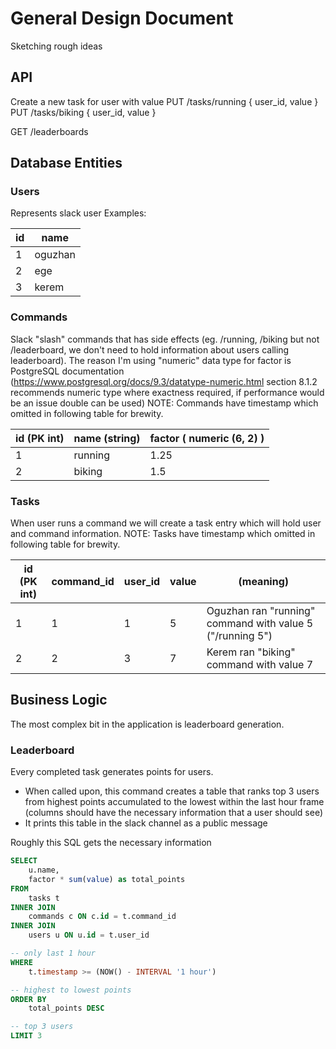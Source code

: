 # General Design Document

Sketching rough ideas

## API

Create a new task for user with value
PUT /tasks/running { user_id, value }
PUT /tasks/biking { user_id, value }

GET /leaderboards

## Database Entities

### Users

Represents slack user
Examples:

| id  | name    |
| --- | ------- |
| 1   | oguzhan |
| 2   | ege     |
| 3   | kerem   |

### Commands

Slack "slash" commands that has side effects (eg. /running, /biking but not /leaderboard, we don't need to hold information about users calling leaderboard). The reason I'm using "numeric" data type for factor is PostgreSQL documentation (https://www.postgresql.org/docs/9.3/datatype-numeric.html section 8.1.2 recommends numeric type where exactness required, if performance would be an issue double can be used) NOTE: Commands have timestamp which omitted in following table for brewity.

| id (PK int) | name (string) | factor ( numeric (6, 2) ) |
| ----------- | ------------- | ------------------------- |
| 1           | running       | 1.25                      |
| 2           | biking        | 1.5                       |

### Tasks

When user runs a command we will create a task entry which will hold user and command information. NOTE: Tasks have timestamp which omitted in following table for brewity.

| id (PK int) | command_id | user_id | value | (meaning)                                                 |
| ----------- | ---------- | ------- | ----- | --------------------------------------------------------- |
| 1           | 1          | 1       | 5     | Oguzhan ran "running" command with value 5 ("/running 5") |
| 2           | 2          | 3       | 7     | Kerem ran "biking" command with value 7                   |

## Business Logic

The most complex bit in the application is leaderboard generation.

### Leaderboard

Every completed task generates points for users.

- When called upon, this command creates a table that ranks top 3 users from
  highest points accumulated to the lowest within the last hour frame (columns
  should have the necessary information that a user should see)
- It prints this table in the slack channel as a public message

Roughly this SQL gets the necessary information

```sql
SELECT
    u.name,
    factor * sum(value) as total_points
FROM
    tasks t
INNER JOIN
    commands c ON c.id = t.command_id
INNER JOIN
    users u ON u.id = t.user_id

-- only last 1 hour
WHERE
    t.timestamp >= (NOW() - INTERVAL '1 hour')

-- highest to lowest points
ORDER BY
    total_points DESC

-- top 3 users
LIMIT 3
```

